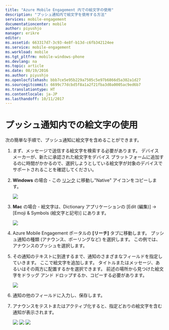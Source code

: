 ```yaml
---
title: "Azure Mobile Engagement 内での絵文字の使用"
description: "プッシュ通知内で絵文字を使用する方法"
services: mobile-engagement
documentationcenter: mobile
author: piyushjo
manager: erikre
editor: 
ms.assetid: 663317d7-3c93-4e8f-b13d-c6fb342124ee
ms.service: mobile-engagement
ms.workload: mobile
ms.tgt_pltfrm: mobile-windows-phone
ms.devlang: na
ms.topic: article
ms.date: 08/19/2016
ms.author: piyushjo
ms.openlocfilehash: bbb7ce5e95b229a7505c5e97b6866d5a302a1d27
ms.sourcegitcommit: 6699c77dcbd5f8a1a2f21fba3d0a0005ac9ed6b7
ms.translationtype: HT
ms.contentlocale: ja-JP
ms.lasthandoff: 10/11/2017
---
```

# <a name="use-emoji-emoticon-within-push-notifications"></a>プッシュ通知内での絵文字の使用
次の簡単な手順で、プッシュ通知に絵文字を含めることができます。 

1. まず、メッセージで送信する絵文字を検索する必要があります。 デバイス メーカーが、新たに承認された絵文字をデバイス プラットフォームに追加するのに時間がかかるので、選択しようとしている絵文字が対象のデバイスでサポートされることを確認してください。 
2. **Windows** の場合 - この [リンク](http://apps.timwhitlock.info/emoji/tables/unicode) に移動し"Native" アイコンをコピーします。
   
    ![][7] 
3. **Mac** の場合 - 絵文字は、Dictionary アプリケーションの [Edit (編集)] -> [Emoji & Symbols (絵文字と記号)] にあります。
   
    ![][6] 
4. Azure Mobile Engagement ポータルの **[リーチ]** タブに移動します。 プッシュ通知の種類 (アナウンス、ポーリングなど) を選択します。 この例では、アナウンスのプッシュを選択します。
5. その通知のテキストに到達するまで、通知のさまざまなフィールドを指定していきます。 ここで絵文字を追加します。 タイトルまたはメッセージ、あるいはその両方に配置するかを選択できます。 前述の場所から見つけた絵文字をドラッグ アンド ドロップするか、コピーする必要があります。 
   
    ![][1]
6. 通知の他のフィールドに入力し、保存します。 
7. アナウンスをテストまたはアクティブ化すると、指定どおりの絵文字を含む通知が表示されます。   
   
    ![][3] ![][4] ![][5]

<!-- Images. -->
[1]: ./media/mobile-engagement-use-emoji-with-push/notification_input.png
[3]: ./media/mobile-engagement-use-emoji-with-push/iOS_Emoji.png
[4]: ./media/mobile-engagement-use-emoji-with-push/Android_Emoji.png
[5]: ./media/mobile-engagement-use-emoji-with-push/WindowsPhone_Emoji.png
[6]: ./media/mobile-engagement-use-emoji-with-push/Mac_SelectEmoji.png
[7]: ./media/mobile-engagement-use-emoji-with-push/Windows_SelectEmoji.png

